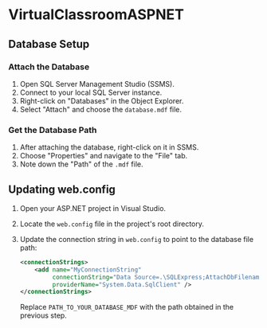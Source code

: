 ﻿# VirtualClassroomASPNET

## Database Setup

### Attach the Database

1. Open SQL Server Management Studio (SSMS).
2. Connect to your local SQL Server instance.
3. Right-click on "Databases" in the Object Explorer.
4. Select "Attach" and choose the `database.mdf` file.

### Get the Database Path

1. After attaching the database, right-click on it in SSMS.
2. Choose "Properties" and navigate to the "File" tab.
3. Note down the "Path" of the `.mdf` file.

## Updating web.config

1. Open your ASP.NET project in Visual Studio.
2. Locate the `web.config` file in the project's root directory.
3. Update the connection string in `web.config` to point to the database file path:

    ```xml
    <connectionStrings>
        <add name="MyConnectionString" 
             connectionString="Data Source=.\SQLExpress;AttachDbFilename=PATH_TO_YOUR_DATABASE_MDF;Integrated Security=True;" 
             providerName="System.Data.SqlClient" />
    </connectionStrings>
    ```

   Replace `PATH_TO_YOUR_DATABASE_MDF` with the path obtained in the previous step.
